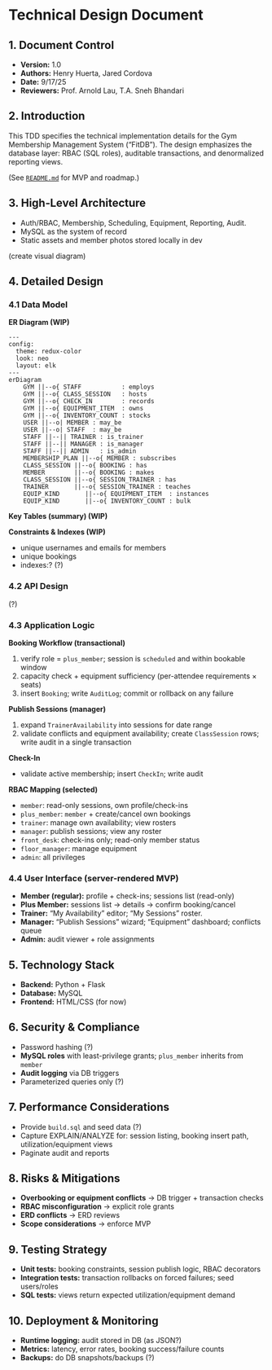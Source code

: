 # Technical Design Document

## 1. Document Control
- **Version:** 1.0
- **Authors:** Henry Huerta, Jared Cordova
- **Date:** 9/17/25
- **Reviewers:**  Prof. Arnold Lau, T.A. Sneh Bhandari

## 2. Introduction
This TDD specifies the technical implementation details for the Gym Membership Management System (“FitDB”). The design emphasizes the database layer: RBAC (SQL roles), auditable transactions, and denormalized reporting views.

(See [`README.md`](./docs/README.md) for MVP and roadmap.)

## 3. High‑Level Architecture
- Auth/RBAC, Membership, Scheduling, Equipment, Reporting, Audit.
- MySQL as the system of record
- Static assets and member photos stored locally in dev

(create visual diagram)

## 4. Detailed Design

### 4.1 Data Model
**ER Diagram (WIP)**
```mermaid
---
config:
  theme: redux-color
  look: neo
  layout: elk
---
erDiagram
    GYM ||--o{ STAFF           : employs
    GYM ||--o{ CLASS_SESSION   : hosts
    GYM ||--o{ CHECK_IN        : records
    GYM ||--o{ EQUIPMENT_ITEM  : owns
    GYM ||--o{ INVENTORY_COUNT : stocks
    USER ||--o| MEMBER : may_be
    USER ||--o| STAFF  : may_be
    STAFF ||--|| TRAINER : is_trainer
    STAFF ||--|| MANAGER : is_manager
    STAFF ||--|| ADMIN   : is_admin
    MEMBERSHIP_PLAN ||--o{ MEMBER : subscribes
    CLASS_SESSION ||--o{ BOOKING : has
    MEMBER        ||--o{ BOOKING : makes
    CLASS_SESSION ||--o{ SESSION_TRAINER : has
    TRAINER       ||--o{ SESSION_TRAINER : teaches
    EQUIP_KIND       ||--o{ EQUIPMENT_ITEM  : instances
    EQUIP_KIND       ||--o{ INVENTORY_COUNT : bulk

```
**Key Tables (summary) (WIP)**

**Constraints & Indexes (WIP)**
- unique usernames and emails for members
- unique bookings
- indexes:? (?)

### 4.2 API Design
(?)

### 4.3 Application Logic
**Booking Workflow (transactional)**
1. verify role = `plus_member`; session is `scheduled` and within bookable window
2. capacity check + equipment sufficiency (per-attendee requirements × seats)
3. insert `Booking`; write `AuditLog`; commit or rollback on any failure

**Publish Sessions (manager)**
1. expand `TrainerAvailability` into sessions for date range
2. validate conflicts and equipment availability; create `ClassSession` rows; write audit in a single transaction

**Check-In**
- validate active membership; insert `CheckIn`; write audit

**RBAC Mapping (selected)**
- `member`: read-only sessions, own profile/check-ins
- `plus_member`: `member` + create/cancel own bookings
- `trainer`: manage own availability; view rosters
- `manager`: publish sessions; view any roster
- `front_desk`: check-ins only; read-only member status
- `floor_manager`: manage equipment
- `admin`: all privileges

### 4.4 User Interface (server-rendered MVP)
- **Member (regular):** profile + check-ins; sessions list (read-only)
- **Plus Member:** sessions list → details → confirm booking/cancel
- **Trainer:** “My Availability” editor; “My Sessions” roster.
- **Manager:** “Publish Sessions” wizard; “Equipment” dashboard; conflicts queue
- **Admin:** audit viewer + role assignments

## 5. Technology Stack
- **Backend:** Python + Flask
- **Database:** MySQL
- **Frontend:** HTML/CSS (for now)

## 6. Security & Compliance
- Password hashing (?)
- **MySQL roles** with least-privilege grants; `plus_member` inherits from `member`
- **Audit logging** via DB triggers
- Parameterized queries only (?)

## 7. Performance Considerations
- Provide `build.sql` and seed data (?)
- Capture EXPLAIN/ANALYZE for: session listing, booking insert path, utilization/equipment views
- Paginate audit and reports

## 8. Risks & Mitigations
- **Overbooking or equipment conflicts** → DB trigger + transaction checks
- **RBAC misconfiguration** → explicit role grants
- **ERD conflicts** → ERD reviews
- **Scope considerations** → enforce MVP

## 9. Testing Strategy
- **Unit tests:** booking constraints, session publish logic, RBAC decorators
- **Integration tests:** transaction rollbacks on forced failures; seed users/roles
- **SQL tests:** views return expected utilization/equipment demand

## 10. Deployment & Monitoring
- **Runtime logging:** audit stored in DB (as JSON?)
- **Metrics:** latency, error rates, booking success/failure counts
- **Backups:** do DB snapshots/backups (?)